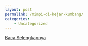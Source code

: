 ```yaml
---
layout: post
permalink: /mimpi-di-kejar-kumbang/
categories:
    - Uncategorized
---
```


[Baca Selengkapnya](/06)
